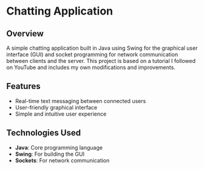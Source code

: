 # Chatting Application

## Overview
A simple chatting application built in Java using Swing for the graphical user interface (GUI) and socket programming for network communication between clients and the server. This project is based on a tutorial I followed on YouTube and includes my own modifications and improvements.

## Features
- Real-time text messaging between connected users
- User-friendly graphical interface
- Simple and intuitive user experience

## Technologies Used
- **Java**: Core programming language
- **Swing**: For building the GUI
- **Sockets**: For network communication
